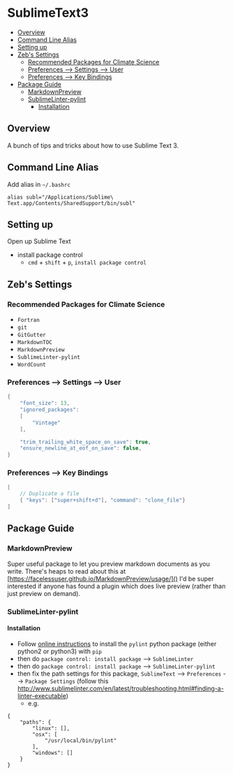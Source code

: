 # SublimeText3

<!-- MarkdownTOC autolink="true" autoanchor="true" markdown_preview="github" -->

- [Overview](#overview)
- [Command Line Alias](#command-line-alias)
- [Setting up](#setting-up)
- [Zeb's Settings](#zebs-settings)
	- [Recommended Packages for Climate Science](#recommended-packages-for-climate-science)
	- [Preferences --> Settings --> User](#preferences----settings----user)
	- [Preferences --> Key Bindings](#preferences----key-bindings)
- [Package Guide](#package-guide)
	- [MarkdownPreview](#markdownpreview)
	- [SublimeLinter-pylint](#sublimelinter-pylint)
		- [Installation](#installation)

<!-- /MarkdownTOC -->

<a id="overview"></a>
## Overview

A bunch of tips and tricks about how to use Sublime Text 3.

<a id="command-line-alias"></a>
## Command Line Alias

Add alias in `~/.bashrc`

```
alias subl="/Applications/Sublime\ Text.app/Contents/SharedSupport/bin/subl"
```

<a id="setting-up"></a>
## Setting up

Open up Sublime Text

- install package control
	- `cmd` + `shift` + `p`, `install package control`

<a id="zebs-settings"></a>
## Zeb's Settings

<a id="recommended-packages-for-climate-science"></a>
### Recommended Packages for Climate Science

- `Fortran`
- `git`
- `GitGutter`
- `MarkdownTOC`
- `MarkdownPreview`
- `SublimeLinter-pylint`
- `WordCount`

<a id="preferences----settings----user"></a>
### Preferences --> Settings --> User

```java
{
	"font_size": 13,
	"ignored_packages":
	[
		"Vintage"
	],

	"trim_trailing_white_space_on_save": true,
	"ensure_newline_at_eof_on_save": false,
}
```

<a id="preferences----key-bindings"></a>
### Preferences --> Key Bindings

```java
[
	// Duplicate a file
	{ "keys": ["super+shift+d"], "command": "clone_file"}
]
```

<a id="package-guide"></a>
## Package Guide

<a id="markdownpreview"></a>
### MarkdownPreview

Super useful package to let you preview markdown documents as you write. There's heaps to read about this at [https://facelessuser.github.io/MarkdownPreview/usage/]() I'd be super interested if anyone has found a plugin which does live preview (rather than just preview on demand).

<a id="sublimelinter-pylint"></a>
### SublimeLinter-pylint

<a id="installation"></a>
#### Installation

- Follow [online instructions](https://github.com/SublimeLinter/SublimeLinter-pylint) to install the `pylint` python package (either python2 or python3) with `pip`
- then do `package control: install package` --> `SublimeLinter`
- then do `package control: install package` --> `SublimeLinter-pylint`
- then fix the path settings for this package, `SublimeText` --> `Preferences` --> `Package Settings` (follow this http://www.sublimelinter.com/en/latest/troubleshooting.html#finding-a-linter-executable)
    - e.g.

```
{
	"paths": {
	    "linux": [],
	    "osx": [
	        "/usr/local/bin/pylint"
	    ],
	    "windows": []
	}
}
```